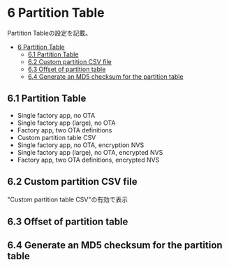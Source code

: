 # 6 Partition Table
Partition Tableの設定を記載。

- [6 Partition Table](#6-partition-table)
  - [6.1 Partition Table](#61-partition-table)
  - [6.2 Custom partition CSV file](#62-custom-partition-csv-file)
  - [6.3 Offset of partition table](#63-offset-of-partition-table)
  - [6.4 Generate an MD5 checksum for the partition table](#64-generate-an-md5-checksum-for-the-partition-table)

## 6.1 Partition Table
- Single factory app, no OTA
- Single factory app (large), no OTA
- Factory app, two OTA definitions
- Custom partition table CSV
- Single factory app, no OTA, encryption NVS
- Single factory app (large), no OTA, encrypted NVS
- Factory app, two OTA definitions, encrypted NVS
## 6.2 Custom partition CSV file
"Custom partition table CSV"の有効で表示
## 6.3 Offset of partition table
## 6.4 Generate an MD5 checksum for the partition table
